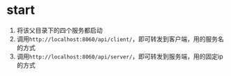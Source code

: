 # start
1. 将该父目录下的四个服务都启动
2. 调用`http://localhost:8060/api/client/`，即可转发到客户端，用的服务名的方式
3. 调用`http://localhost:8060/api/server/`，即可转发到服务端，用的固定ip的方式